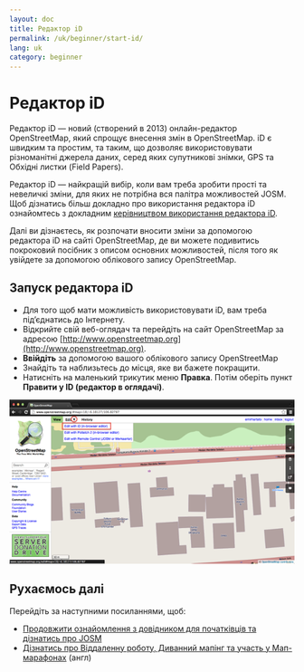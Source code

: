 ```yaml
---
layout: doc
title: Редактор iD
permalink: /uk/beginner/start-id/
lang: uk
category: beginner
---
```


Редактор iD
===========
Редактор iD — новий (створений в 2013) онлайн-редактор OpenStreetMap, який спрощує внесення змін в  OpenStreetMap. iD є швидким та простим, та таким, що дозволяє використовувати різноманітні джерела даних, серед яких супутникові знімки, GPS та Обхідні листки (Field Papers).

Редактор iD — найкращій вибір, коли вам треба зробити прості та невеличкі зміни, для яких не потрібна вся палітра можливостей JOSM. Щоб дізнатись більш докладно про використання редактора iD ознайомтесь з докладним [керівництвом використання редактора iD](/en/editing/id-editor/).

Далі ви дізнаєтесь, як розпочати вносити зміни за допомогою редактора iD на сайті OpenStreetMap, де ви можете подивитись покроковий посібник з описом основних можливостей, після того як увійдете за допомогою облікового запису OpenStreetMap.

Запуск редактора iD
-------------------
-	Для того щоб мати можливість використовувати iD, вам треба під’єднатись до Інтернету.
-	Відкрийте свій веб-оглядач та перейдіть на сайт OpenStreetMap за адресою [http://www.openstreetmap.org](http://www.openstreetmap.org).
-	**Ввійдіть** за допомогою вашого облікового запису OpenStreetMap
-	Знайдіть та наблизьтесь до місця, яке ви бажете покращити.
-	Натисніть на маленький трикутик меню **Правка**. Потім оберіть пункт **Правити у ID (редактор в оглядачі)**.

![image1][]


Рухаємось далі
--------------

Перейдіть за наступними посиланнями, щоб:

*  [Продовжити ознайомлення з довідником для початківців та дізнатись про JOSM](/uk/beginner/start-josm/)  
*  [Дізнатись про Віддаленну роботу, Диванний мапінг та участь у Мап-марафонах](/en/coordination/remote/) (англ)

[image1]: /images/beginner/id_1.png

